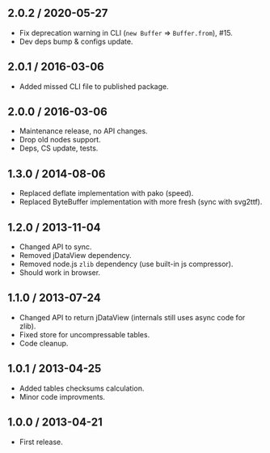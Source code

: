 2.0.2 / 2020-05-27
------------------

- Fix deprecation warning in CLI (`new Buffer` => `Buffer.from`), #15.
- Dev deps bump & configs update.


2.0.1 / 2016-03-06
------------------

- Added missed CLI file to published package.


2.0.0 / 2016-03-06
------------------

- Maintenance release, no API changes.
- Drop old nodes support.
- Deps, CS update, tests.


1.3.0 / 2014-08-06
------------------

- Replaced deflate implementation with pako (speed).
- Replaced ByteBuffer implementation with more fresh (sync with svg2ttf).


1.2.0 / 2013-11-04
------------------

- Changed API to sync.
- Removed jDataView dependency.
- Removed node.js `zlib` dependency (use built-in js compressor).
- Should work in browser.


1.1.0 / 2013-07-24
------------------

- Changed API to return jDataView (internals still uses async code for zlib).
- Fixed store for uncompressable tables.
- Code cleanup.


1.0.1 / 2013-04-25
------------------

- Added tables checksums calculation.
- Minor code improvments.


1.0.0 / 2013-04-21
------------------

- First release.
